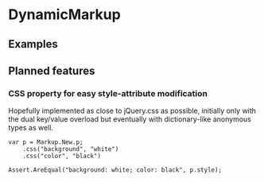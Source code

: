 DynamicMarkup
=============


Examples
----------------


Planned features
----------------

### CSS property for easy style-attribute modification

Hopefully implemented as close to jQuery.css as possible, initially only with the dual key/value overload
but eventually with dictionary-like anonymous types as well.

    var p = Markup.New.p;
		.css("background", "white")
		.css("color", "black")
	
	Assert.AreEqual("background: white; color: black", p.style);